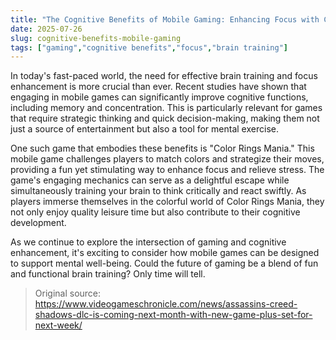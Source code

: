 ```yaml
---
title: "The Cognitive Benefits of Mobile Gaming: Enhancing Focus with Color Rings Mania"
date: 2025-07-26
slug: cognitive-benefits-mobile-gaming
tags: ["gaming","cognitive benefits","focus","brain training"]
---
```


In today's fast-paced world, the need for effective brain training and focus enhancement is more crucial than ever. Recent studies have shown that engaging in mobile games can significantly improve cognitive functions, including memory and concentration. This is particularly relevant for games that require strategic thinking and quick decision-making, making them not just a source of entertainment but also a tool for mental exercise.

One such game that embodies these benefits is "Color Rings Mania." This mobile game challenges players to match colors and strategize their moves, providing a fun yet stimulating way to enhance focus and relieve stress. The game's engaging mechanics can serve as a delightful escape while simultaneously training your brain to think critically and react swiftly. As players immerse themselves in the colorful world of Color Rings Mania, they not only enjoy quality leisure time but also contribute to their cognitive development.

As we continue to explore the intersection of gaming and cognitive enhancement, it's exciting to consider how mobile games can be designed to support mental well-being. Could the future of gaming be a blend of fun and functional brain training? Only time will tell.
> Original source: https://www.videogameschronicle.com/news/assassins-creed-shadows-dlc-is-coming-next-month-with-new-game-plus-set-for-next-week/